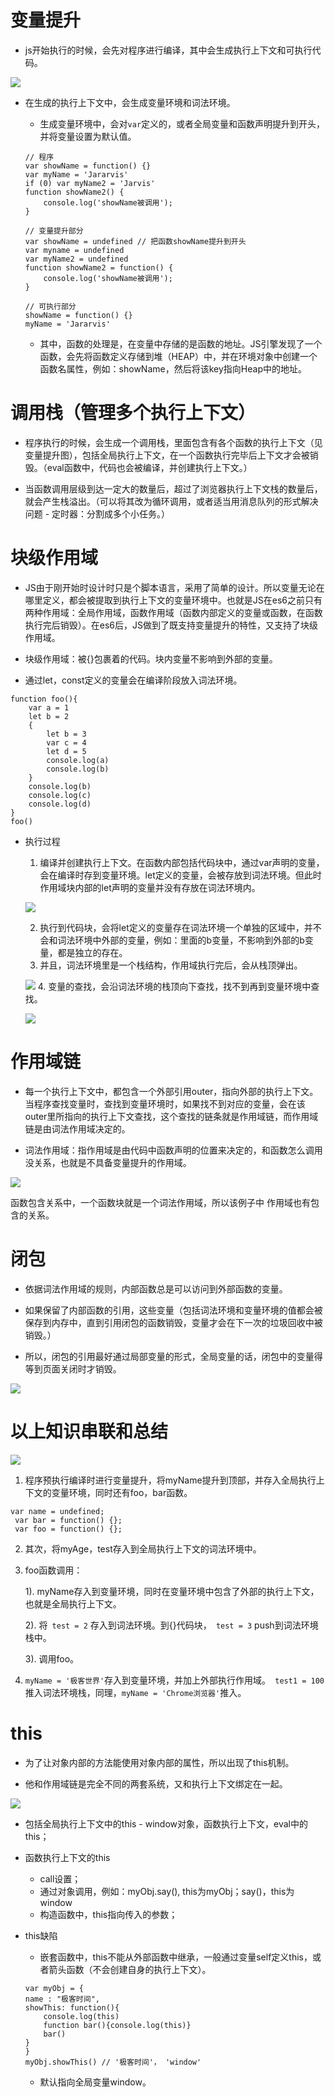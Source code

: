 # 变量提升

- js开始执行的时候，会先对程序进行编译，其中会生成执行上下文和可执行代码。

![](https://static001.geekbang.org/resource/image/06/13/0655d18ec347a95dfbf843969a921a13.png)

- 在生成的执行上下文中，会生成变量环境和词法环境。

    * 生成变量环境中，会对```var```定义的，或者全局变量和函数声明提升到开头，并将变量设置为默认值。
    ```JS
    // 程序
    var showName = function() {}
    var myName = 'Jararvis'
    if (0) var myName2 = 'Jarvis'
    function showName2() {
        console.log('showName被调用');
    }

    // 变量提升部分
    var showName = undefined // 把函数showName提升到开头
    var myname = undefined
    var myName2 = undefined
    function showName2 = function() {
        console.log('showName被调用');
    }

    // 可执行部分
    showName = function() {}
    myName = 'Jararvis'
    ```
    * 其中，函数的处理是，在变量中存储的是函数的地址。JS引擎发现了一个函数，会先将函数定义存储到堆（HEAP）中，并在环境对象中创建一个函数名属性，例如：showName，然后将该key指向Heap中的地址。

# 调用栈（管理多个执行上下文）
- 程序执行的时候，会生成一个调用栈，里面包含有各个函数的执行上下文（见变量提升图），包括全局执行上下文，在一个函数执行完毕后上下文才会被销毁。（eval函数中，代码也会被编译，并创建执行上下文。）

- 当函数调用层级到达一定大的数量后，超过了浏览器执行上下文栈的数量后，就会产生栈溢出。（可以将其改为循环调用，或者适当用消息队列的形式解决问题 - 定时器：分割成多个小任务。）

# 块级作用域

- JS由于刚开始时设计时只是个脚本语言，采用了简单的设计。所以变量无论在哪里定义，都会被提取到执行上下文的变量环境中。也就是JS在es6之前只有两种作用域：全局作用域，函数作用域（函数内部定义的变量或函数，在函数执行完后销毁）。在es6后，JS做到了既支持变量提升的特性，又支持了块级作用域。

- 块级作用域：被{}包裹着的代码。块内变量不影响到外部的变量。

- 通过let，const定义的变量会在编译阶段放入词法环境。

```JS
function foo(){
    var a = 1
    let b = 2
    {
        let b = 3
        var c = 4
        let d = 5
        console.log(a)
        console.log(b)
    }
    console.log(b)
    console.log(c)
    console.log(d)
}
foo()
```

- 执行过程

    1. 编译并创建执行上下文。在函数内部包括代码块中，通过var声明的变量，会在编译时存到变量环境。let定义的变量，会被存放到词法环境。但此时作用域块内部的let声明的变量并没有存放在词法环境内。

    ![](https://static001.geekbang.org/resource/image/f9/67/f9f67f2f53437218baef9dc724bd4c67.png)

    2. 执行到代码块，会将let定义的变量存在词法环境一个单独的区域中，并不会和词法环境中外部的变量，例如：里面的b变量，不影响到外部的b变量，都是独立的存在。
    3. 并且，词法环境里是一个栈结构，作用域执行完后，会从栈顶弹出。

    ![](https://static001.geekbang.org/resource/image/7e/fa/7e0f7bc362e0dea21d27dc5fb08d06fa.png)
    4. 变量的查找，会沿词法环境的栈顶向下查找，找不到再到变量环境中查找。

    ![](https://static001.geekbang.org/resource/image/06/08/06c06a756632acb12aa97b3be57bb908.png)

# 作用域链

- 每一个执行上下文中，都包含一个外部引用outer，指向外部的执行上下文。当程序查找变量时，查找到变量环境时，如果找不到对应的变量，会在该outer里所指向的执行上下文查找，这个查找的链条就是作用域链，而作用域链是由词法作用域决定的。

- 词法作用域：指作用域是由代码中函数声明的位置来决定的，和函数怎么调用没关系，也就是不具备变量提升的作用域。

![](https://static001.geekbang.org/resource/image/21/39/216433d2d0c64149a731d84ba1a07739.png)

函数包含关系中，一个函数块就是一个词法作用域，所以该例子中  作用域也有包含的关系。

# 闭包
- 依据词法作用域的规则，内部函数总是可以访问到外部函数的变量。

- 如果保留了内部函数的引用，这些变量（包括词法环境和变量环境的值都会被保存到内存中，直到引用闭包的函数销毁，变量才会在下一次的垃圾回收中被销毁。）

- 所以，闭包的引用最好通过局部变量的形式，全局变量的话，闭包中的变量得等到页面关闭时才销毁。

![](https://static001.geekbang.org/resource/image/50/46/50e4ba60fc7e420e83b35b95e379b246.png)
# 以上知识串联和总结
![](https://static001.geekbang.org/resource/image/25/a7/25053af5ae30c8be991fa14631cde0a7.png)

1. 程序预执行编译时进行变量提升，将myName提升到顶部，并存入全局执行上下文的变量环境，同时还有foo，bar函数。

```JS
var name = undefined;
 var bar = function() {};
 var foo = function() {};
```

2. 其次，将myAge，test存入到全局执行上下文的词法环境中。

3. foo函数调用：

    1). myName存入到变量环境，同时在变量环境中包含了外部的执行上下文，也就是全局执行上下文。
    
    2). 将``` test = 2``` 存入到词法环境。到{}代码块，``` test = 3``` push到词法环境栈中。

    3). 调用foo。

4. ``` myName = '极客世界' ```存入到变量环境，并加上外部执行作用域。``` test1 = 100``` 推入词法环境栈，同理，```myName = 'Chrome浏览器'```推入。

# this
- 为了让对象内部的方法能使用对象内部的属性，所以出现了this机制。

- 他和作用域链是完全不同的两套系统，又和执行上下文绑定在一起。

![](https://static001.geekbang.org/resource/image/b3/8d/b398610fd8060b381d33afc9b86f988d.png)

- 包括全局执行上下文中的this - window对象，函数执行上下文，eval中的this；

- 函数执行上下文的this
    * call设置；
    * 通过对象调用，例如：myObj.say(), this为myObj；say()，this为window
    * 构造函数中，this指向传入的参数；

- this缺陷
    * 嵌套函数中，this不能从外部函数中继承，一般通过变量self定义this，或者箭头函数（不会创建自身的执行上下文）。
    ```JS
    var myObj = {
    name : "极客时间", 
    showThis: function(){
        console.log(this)
        function bar(){console.log(this)}
        bar()
    }
    }
    myObj.showThis() // '极客时间'， 'window'
    ```
    * 默认指向全局变量window。

